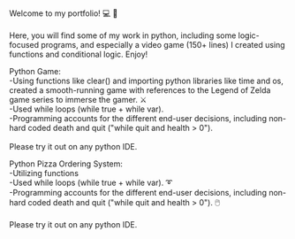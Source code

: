 Welcome to my portfolio! 💻 🎉 <br /><br />
Here, you will find some of my work in python, including some logic-focused programs, and especially a video game (150+ lines) I created using functions and conditional logic. 
Enjoy!

Python Game:<br />
-Using functions like clear() and importing python libraries like time and os, created a smooth-running game with references to the Legend of Zelda game series to immerse the gamer. ⚔️<br />
-Used while loops (while true + while var). <br />
-Programming accounts for the different end-user decisions, including non-hard coded death and quit ("while quit and health > 0"). <br /><br />
Please try it out on any python IDE.

Python Pizza Ordering System:<br />
-Utilizing functions<br />
-Used while loops (while true + while var). ➰<br />
-Programming accounts for the different end-user decisions, including non-hard coded death and quit ("while quit and health > 0"). 🖱️<br /><br />
Please try it out on any python IDE.
